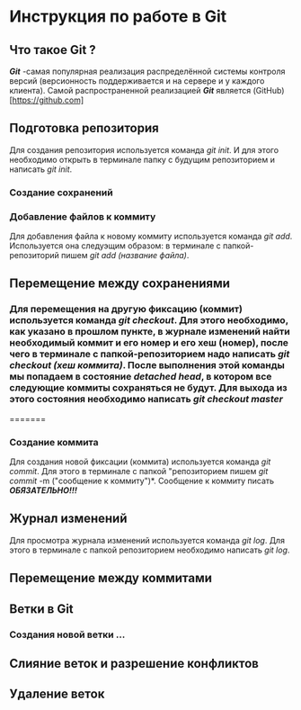 # Инструкция по работе в Git

## Что такое Git ?
***Git*** -самая популярная реализация распределённой системы контроля версий (версионность поддерживается и на сервере и у каждого клиента). Самой распространенной реализацией ***Git*** является (GitHub)[https://github.com]
## Подготовка репозитория

Для создания репозитория используется команда *git init*. И для этого необходимо открыть в терминале папку с будущим репозиторием и написать *git init*.
### Создание сохранений

### Добавление файлов к коммиту
Для добавления файла к новому коммиту используется команда *git add*. Используется она следуэщим образом: в терминале с папкой-репозиторий пишем *git add (название файла)*.
## Перемещение между сохранениями
### Для перемещения на другую фиксацию (коммит) используется команда *git checkout*. Для этого необходимо, как указано в прошлом пункте, в журнале изменений найти необходимый коммит и его номер и его хеш (номер), после чего в терминале с папкой-репозиторием надо написать *git checkout (хеш коммита)*. После выполнения этой команды мы попадаем в состояние ***detached head***, в котором все следующие коммиты сохраняться не будут. Для выхода из этого состояния необходимо написать *git checkout master*
=======

### Создание коммита
Для создания новой фиксации (коммита) используется команда *git commit*. Для этого в терминале с папкой "репозиторием пишем *git commit* -m ("сообщение к коммиту")*. Сообщение к коммиту писать ***ОБЯЗАТЕЛЬНО!!!***

## Журнал изменений
Для просмотра журнала изменений используется команда *git log*. Для этого в терминале с папкой репозиторием необходимо написать *git log*.
## Перемещение между коммитами

## Ветки в Git
### Создания новой ветки ...

## Слияние веток и разрешение конфликтов

## Удаление веток
